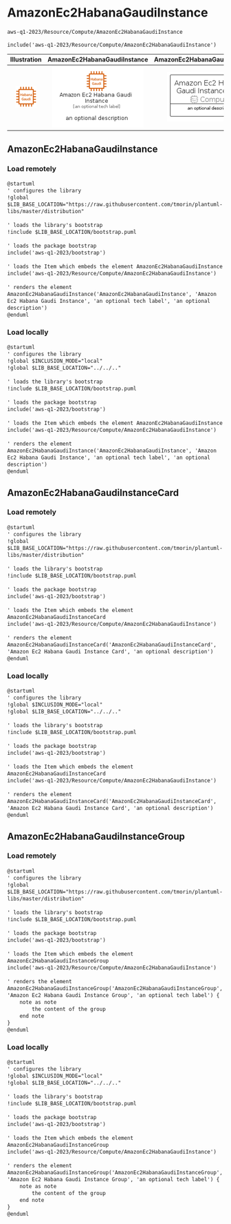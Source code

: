 # AmazonEc2HabanaGaudiInstance


```text
aws-q1-2023/Resource/Compute/AmazonEc2HabanaGaudiInstance
```

```text
include('aws-q1-2023/Resource/Compute/AmazonEc2HabanaGaudiInstance')
```



| Illustration | AmazonEc2HabanaGaudiInstance | AmazonEc2HabanaGaudiInstanceCard | AmazonEc2HabanaGaudiInstanceGroup |
| :---: | :---: | :---: | :---: |
| ![illustration for Illustration](../../../aws-q1-2023/Resource/Compute/AmazonEc2HabanaGaudiInstance.png) | ![illustration for AmazonEc2HabanaGaudiInstance](../../../aws-q1-2023/Resource/Compute/AmazonEc2HabanaGaudiInstance.Local.png) | ![illustration for AmazonEc2HabanaGaudiInstanceCard](../../../aws-q1-2023/Resource/Compute/AmazonEc2HabanaGaudiInstanceCard.Local.png) | ![illustration for AmazonEc2HabanaGaudiInstanceGroup](../../../aws-q1-2023/Resource/Compute/AmazonEc2HabanaGaudiInstanceGroup.Local.png) |




## AmazonEc2HabanaGaudiInstance

### Load remotely
```plantuml
@startuml
' configures the library
!global $LIB_BASE_LOCATION="https://raw.githubusercontent.com/tmorin/plantuml-libs/master/distribution"

' loads the library's bootstrap
!include $LIB_BASE_LOCATION/bootstrap.puml

' loads the package bootstrap
include('aws-q1-2023/bootstrap')

' loads the Item which embeds the element AmazonEc2HabanaGaudiInstance
include('aws-q1-2023/Resource/Compute/AmazonEc2HabanaGaudiInstance')

' renders the element
AmazonEc2HabanaGaudiInstance('AmazonEc2HabanaGaudiInstance', 'Amazon Ec2 Habana Gaudi Instance', 'an optional tech label', 'an optional description')
@enduml
```

### Load locally
```plantuml
@startuml
' configures the library
!global $INCLUSION_MODE="local"
!global $LIB_BASE_LOCATION="../../.."

' loads the library's bootstrap
!include $LIB_BASE_LOCATION/bootstrap.puml

' loads the package bootstrap
include('aws-q1-2023/bootstrap')

' loads the Item which embeds the element AmazonEc2HabanaGaudiInstance
include('aws-q1-2023/Resource/Compute/AmazonEc2HabanaGaudiInstance')

' renders the element
AmazonEc2HabanaGaudiInstance('AmazonEc2HabanaGaudiInstance', 'Amazon Ec2 Habana Gaudi Instance', 'an optional tech label', 'an optional description')
@enduml
```

## AmazonEc2HabanaGaudiInstanceCard

### Load remotely
```plantuml
@startuml
' configures the library
!global $LIB_BASE_LOCATION="https://raw.githubusercontent.com/tmorin/plantuml-libs/master/distribution"

' loads the library's bootstrap
!include $LIB_BASE_LOCATION/bootstrap.puml

' loads the package bootstrap
include('aws-q1-2023/bootstrap')

' loads the Item which embeds the element AmazonEc2HabanaGaudiInstanceCard
include('aws-q1-2023/Resource/Compute/AmazonEc2HabanaGaudiInstance')

' renders the element
AmazonEc2HabanaGaudiInstanceCard('AmazonEc2HabanaGaudiInstanceCard', 'Amazon Ec2 Habana Gaudi Instance Card', 'an optional description')
@enduml
```

### Load locally
```plantuml
@startuml
' configures the library
!global $INCLUSION_MODE="local"
!global $LIB_BASE_LOCATION="../../.."

' loads the library's bootstrap
!include $LIB_BASE_LOCATION/bootstrap.puml

' loads the package bootstrap
include('aws-q1-2023/bootstrap')

' loads the Item which embeds the element AmazonEc2HabanaGaudiInstanceCard
include('aws-q1-2023/Resource/Compute/AmazonEc2HabanaGaudiInstance')

' renders the element
AmazonEc2HabanaGaudiInstanceCard('AmazonEc2HabanaGaudiInstanceCard', 'Amazon Ec2 Habana Gaudi Instance Card', 'an optional description')
@enduml
```

## AmazonEc2HabanaGaudiInstanceGroup

### Load remotely
```plantuml
@startuml
' configures the library
!global $LIB_BASE_LOCATION="https://raw.githubusercontent.com/tmorin/plantuml-libs/master/distribution"

' loads the library's bootstrap
!include $LIB_BASE_LOCATION/bootstrap.puml

' loads the package bootstrap
include('aws-q1-2023/bootstrap')

' loads the Item which embeds the element AmazonEc2HabanaGaudiInstanceGroup
include('aws-q1-2023/Resource/Compute/AmazonEc2HabanaGaudiInstance')

' renders the element
AmazonEc2HabanaGaudiInstanceGroup('AmazonEc2HabanaGaudiInstanceGroup', 'Amazon Ec2 Habana Gaudi Instance Group', 'an optional tech label') {
    note as note
        the content of the group
    end note
}
@enduml
```

### Load locally
```plantuml
@startuml
' configures the library
!global $INCLUSION_MODE="local"
!global $LIB_BASE_LOCATION="../../.."

' loads the library's bootstrap
!include $LIB_BASE_LOCATION/bootstrap.puml

' loads the package bootstrap
include('aws-q1-2023/bootstrap')

' loads the Item which embeds the element AmazonEc2HabanaGaudiInstanceGroup
include('aws-q1-2023/Resource/Compute/AmazonEc2HabanaGaudiInstance')

' renders the element
AmazonEc2HabanaGaudiInstanceGroup('AmazonEc2HabanaGaudiInstanceGroup', 'Amazon Ec2 Habana Gaudi Instance Group', 'an optional tech label') {
    note as note
        the content of the group
    end note
}
@enduml
```

